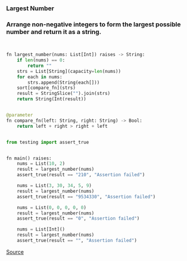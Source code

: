 ### Largest Number
### Arrange non-negative integers to form the largest possible number and return it as a string.

```python


fn largest_number(nums: List[Int]) raises -> String:
    if len(nums) == 0:
        return ""
    strs = List[String](capacity=len(nums))
    for each in nums:
        strs.append(String(each[]))
    sort[compare_fn](strs)
    result = StringSlice("").join(strs)
    return String(Int(result))


@parameter
fn compare_fn(left: String, right: String) -> Bool:
    return left + right > right + left


from testing import assert_true


fn main() raises:
    nums = List(10, 2)
    result = largest_number(nums)
    assert_true(result == "210", "Assertion failed")

    nums = List(3, 30, 34, 5, 9)
    result = largest_number(nums)
    assert_true(result == "9534330", "Assertion failed")

    nums = List(0, 0, 0, 0, 0)
    result = largest_number(nums)
    assert_true(result == "0", "Assertion failed")

    nums = List[Int]()
    result = largest_number(nums)
    assert_true(result == "", "Assertion failed")

```


[Source](https://github.com/ratulb/mojo_programming/blob/main/codes/largest_number.mojo)